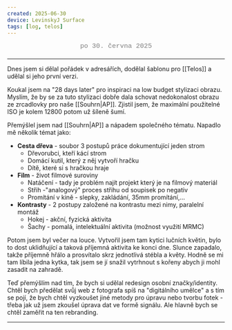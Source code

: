 ```yaml
---
created: 2025-06-30
device: LevinskyJ Surface
tags: [log, telos]
---
```


<div style="text-align: center; color: gray; font-size: 1.1em; margin-bottom: 20px; font-family: Courier New">
  po 30. června 2025
</div>

---

Dnes jsem si dělal pořádek v adresářích, dodělal šablonu pro [[Telos]] a udělal si jeho první verzi.

Koukal jsem na "28 days later" pro inspiraci na low budget stylizaci obrazu. Myslím, že by se za tuto stylizaci dobře dala schovat nedokonalost obrazu ze zrcadlovky pro naše [[Souhrn|AP]]. Zjistil jsem, že maximální použitelné ISO je kolem 12800 potom už šíleně šumí.

Přemýšlel jsem nad [[Souhrn|AP]] a nápadem společného tématu. Napadlo mě několik témat jako: 
- **Cesta dřeva** - soubor 3 postupů práce dokumentující jeden strom
	- Dřevorubci, kteří kácí strom
	- Domácí kutil, který z něj vytvoří hračku
	- Dítě, které si s hračkou hraje
- **Film** - život filmové suroviny
	- Natáčení - tady je problém najít projekt který je na filmový materiál
	- Střih -"analogový" proces střihu od soupisek po negativ
	- Promítání v kině - slepky, zakládání, 35mm promítání,...
- **Kontrasty** - 2 postupy založené na kontrastu mezi nimy, paralelní montáž
	- Hokej - akční, fyzická aktivita
	- Šachy - pomalá, intelektuální aktivita (možnost využití MRMC)

Potom jsem byl večer na louce. Vytvořil jsem tam kytici lučních květin, bylo to dost uklidňující a taková příjemná aktivita ke konci dne. Slunce zapadalo, takže příjemně hřálo a prosvítalo skrz jednotlivá stébla a květy. Hodně se mi tam líbila jedna kytka, tak jsem se jí snažil vytrhnout s kořeny abych ji mohl zasadit na zahradě.

Teď přemýšlím nad tím, že bych si udělal redesign osobní značky/identity. Chtěl bych předělat svůj web z fotografa spíš na "digitálního umělce" a s tím se pojí, že bych chtěl vyzkoušet jiné metody pro úpravu nebo tvorbu fotek - třeba jak už jsem zkoušel úprava dat ve formě signálu. Ale hlavně bych se chtěl zaměřit na ten rebranding.

---
